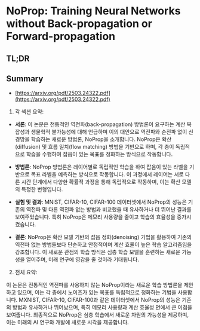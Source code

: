 # NoProp: Training Neural Networks without Back-propagation or Forward-propagation
## TL;DR
## Summary
- [https://arxiv.org/pdf/2503.24322.pdf](https://arxiv.org/pdf/2503.24322.pdf)

1. 각 섹션 요약:

- **서론**: 이 논문은 전통적인 역전파(back-propagation) 방법론이 요구하는 계산 복잡성과 생물학적 불가능성에 대해 언급하며 이의 대안으로 역전파와 순전파 없이 신경망을 학습하는 새로운 방법론, NoProp을 소개합니다. NoProp은 확산(diffusion) 및 흐름 일치(flow matching) 방법을 기반으로 하며, 각 층이 독립적으로 학습을 수행하여 잡음이 있는 목표를 정화하는 방식으로 작동합니다.
  
- **방법론**: NoProp 방법론은 레이어별로 독립적인 학습을 하여 잡음이 있는 라벨을 기반으로 목표 라벨을 예측하는 방식으로 작동합니다. 이 과정에서 레이어는 서로 다른 시간 단계에서 다양한 확률적 과정을 통해 독립적으로 작동하며, 이는 확산 모델의 특정한 변형입니다.

- **실험 및 결과**: MNIST, CIFAR-10, CIFAR-100 데이터셋에서 NoProp의 성능은 기존의 역전파 및 다른 역전파 없는 방법과 비교했을 때 유사하거나 더 뛰어난 결과를 보여주었습니다. 특히 NoProp은 메모리 사용량을 줄이고 학습의 효율성을 증가시켰습니다.

- **결론**: NoProp은 확산 모델 기반의 잡음 정화(denoising) 기법을 활용하여 기존의 역전파 없는 방법들보다 단순하고 안정적이며 계산 효율이 높은 학습 알고리즘임을 강조합니다. 이 새로운 관점의 학습 방식은 심층 학습 모델을 훈련하는 새로운 가능성을 열어주며, 미래 연구에 영감을 줄 것이라 기대됩니다.

2. 전체 요약:

이 논문은 전통적인 역전파를 사용하지 않는 NoProp이라는 새로운 학습 방법론을 제안하고 있으며, 이는 각 층에서 노이즈가 있는 목표를 독립적으로 정화하는 기법을 사용합니다. MXNIST, CIFAR-10, CIFAR-100과 같은 데이터셋에서 NoProp의 성능은 기존의 방법과 유사하거나 뛰어났으며, 특히 메모리 사용량과 계산 효율성 면에서 큰 이점을 보여줍니다. 최종적으로 NoProp은 심층 학습에서 새로운 차원의 가능성을 제공하며, 이는 미래의 AI 연구와 개발에 새로운 시각을 제공합니다.